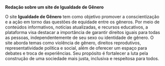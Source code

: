 **Redação sobre um site de Igualdade de Gênero**

O site **Igualdade de Gênero** tem como objetivo promover a conscientização e a ação em torno das questões de equidade entre os gêneros. 
Por meio de conteúdos informativos, notícias atualizadas, e recursos educativos, a plataforma visa destacar a importância de garantir direitos iguais para todas as pessoas, 
independentemente de seu sexo ou identidade de gênero.
O site aborda temas como violência de gênero, direitos reprodutivos, representatividade política e social, além de oferecer um espaço para debates e troca de experiências. 
Seu propósito é fortalecer a luta pela construção de uma sociedade mais justa, inclusiva e respeitosa para todos.
